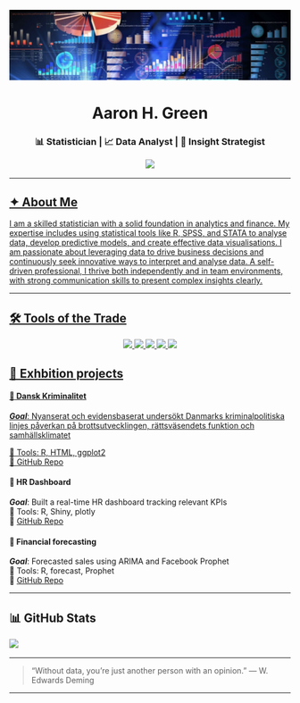 ![Design and Development](https://github.com/arhgreen/arhgreen/blob/main/stats.jpeg)
<h1 align="center"> <strong>Aaron H. Green</strong> </h1>
<h3 align="center">📊 Statistician | 📈 Data Analyst | 🎯 Insight Strategist</h3>

<p align="center">
    </a>
  <a href="https://www.linkedin.com/in/aaron-h-green-abb827197/">
    <img src="https://custom-icon-badges.demolab.com/badge/LinkedIn-0A66C2?logo=linkedin-white&logoColor=fff" />
  </a>
  <a href="mailto:aaron.hgreen1@outlook.com">
    <i class="fa-solid fa-envelope"></i>
</p>

---

## ✦ About Me

I am a skilled statistician with a solid foundation in analytics and finance. My expertise includes using statistical tools like R, SPSS, and STATA to analyse data, develop predictive models, and create effective data visualisations. I am passionate about leveraging data to drive business decisions and continuously seek innovative ways to interpret and analyse data. A self-driven professional, I thrive both independently and in team environments, with strong communication skills to present complex insights clearly.

---
## 🛠️ Tools of the Trade

<p align="center">
  <img src="https://img.shields.io/badge/R-Statistics & Data Science-blue?style=flat-square&logo=R&logoColor=white" />
  <img src="https://img.shields.io/badge/SQL-Data Access-blue?style=flat-square&logo=postgresql&logoColor=white" />
  <img src="https://img.shields.io/badge/Tableau & Shiny-Visualization-orange?style=flat-square&logo=tableau&logoColor=white" />
  <img src="https://img.shields.io/badge/Power BI-Business Intelligence-yellow?style=flat-square&logo=powerbi&logoColor=black" />
  <img src="https://img.shields.io/badge/Excel-Advanced-green?style=flat-square&logo=microsoft-excel&logoColor=white" />
</p>


## 🧩 Exhbition projects

#### 📌 Dansk Kriminalitet
_**Goal**_: Nyanserat och evidensbaserat undersökt Danmarks kriminalpolitiska linjes påverkan på brottsutvecklingen, rättsväsendets funktion och samhällsklimatet

🧪 Tools: R, HTML, ggplot2  
🔗 [GitHub Repo](#)

#### 📌 HR Dashboard
_**Goal**_: Built a real-time HR dashboard tracking relevant KPIs  
🧪 Tools: R, Shiny, plotly  
🔗 [GitHub Repo](#)

#### 📌 Financial forecasting 
_**Goal**_: Forecasted sales using ARIMA and Facebook Prophet  
🧪 Tools: R, forecast, Prophet  
🔗 [GitHub Repo](#)

---

## 📊 GitHub Stats

<p align="left">
  <img src="https://github-readme-stats.vercel.app/api/top-langs/?username=arhgreen&layout=compact&hide=html,css&theme=default" />
</p>

---
> “Without data, you’re just another person with an opinion.” — W. Edwards Deming
---
